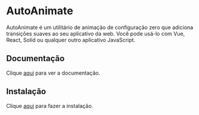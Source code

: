 # AutoAnimate

AutoAnimate é um utilitário de animação de configuração zero que adiciona transições suaves ao seu aplicativo da web. Você pode usá-lo com Vue, React, Solid ou qualquer outro aplicativo JavaScript.

## Documentação

Clique [aqui](https://github.com/formkit/auto-animate) para ver a documentação.

## Instalação

Clique [aqui](https://www.npmjs.com/package/@formkit/auto-animate) para fazer a instalação.